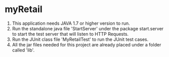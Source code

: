 # myRetail

1. This application needs JAVA 1.7 or higher version to run.
2. Run the standalone java file 'StartServer' under the package start.server to start the test server that will listen to HTTP Requests.
3. Run the JUnit class file 'MyRetailTest' to run the JUnit test cases.
4. All the jar files needed for this project are already placed under a folder called 'lib'.
